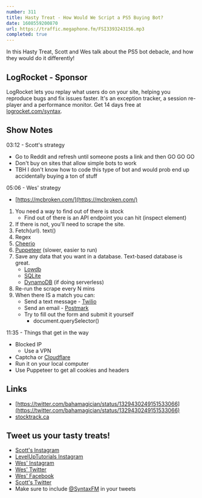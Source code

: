 ```yaml
---
number: 311
title: Hasty Treat - How Would We Script a PS5 Buying Bot?
date: 1608559200870
url: https://traffic.megaphone.fm/FSI3393243156.mp3
completed: true
---
```


In this Hasty Treat, Scott and Wes talk about the PS5 bot debacle, and how they would do it differently!

## LogRocket - Sponsor
LogRocket lets you replay what users do on your site, helping you reproduce bugs and fix issues faster. It's an exception tracker, a session re-player and a performance monitor. Get 14 days free at [logrocket.com/syntax](https://logrocket.com/syntax).

## Show Notes
03:12 - Scott's strategy
* Go to Reddit and refresh until someone posts a link and then GO GO GO
* Don't buy on sites that allow simple bots to work
* TBH I don't know how to code this type of bot and would prob end up accidentally buying a ton of stuff

05:06 - Wes' strategy
* [https://mcbroken.com/](https://mcbroken.com/)

1. You need a way to find out of there is stock
    * Find out of there is an API endpoint you can hit (inspect element)
2. If there is not, you'll need to scrape the site.
3. Fetch(url). text()
4. Regex 
5. [Cheerio](https://cheerio.js.org/)
6. [Puppeteer](https://pptr.dev/) (slower, easier to run)
7. Save any data that you want in a database. Text-based database is great.
    * [Lowdb](https://www.npmjs.com/package/lowdb)
    * [SQLite](https://www.sqlite.org/index.html)
    * [DynamoDB](https://aws.amazon.com/dynamodb/) (if doing serverless)
8. Re-run the scrape every N mins
9. When there IS a match you can:
    * Send a text message - [Twilio](https://www.twilio.com/)
    * Send an email - [Postmark](https://postmarkapp.com/)
    * Try to fill out the form and submit it yourself
        * document.querySelector()

11:35 - Things that get in the way
* Blocked IP
  * Use a VPN
* Captcha or [Cloudflare](https://www.cloudflare.com/)
* Run it on your local computer
* Use Puppeteer to get all cookies and headers

## Links
* [https://twitter.com/bahamagician/status/1329430249151533066](https://twitter.com/bahamagician/status/1329430249151533066)
* [stocktrack.ca](https://stocktrack.ca/)

## Tweet us your tasty treats!
* [Scott's Instagram](https://www.instagram.com/stolinski/)
* [LevelUpTutorials Instagram](https://www.instagram.com/LevelUpTutorials/)
* [Wes' Instagram](https://www.instagram.com/wesbos/)
* [Wes' Twitter](https://twitter.com/wesbos)
* [Wes' Facebook](https://www.facebook.com/wesbos.developer)
* [Scott's Twitter](https://twitter.com/stolinski)
* Make sure to include [@SyntaxFM](https://twitter.com/SyntaxFM) in your tweets